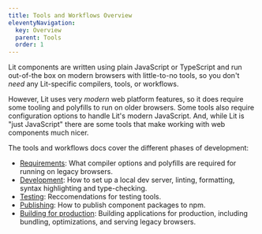 ```yaml
---
title: Tools and Workflows Overview
eleventyNavigation:
  key: Overview
  parent: Tools
  order: 1
---
```


Lit components are written using plain JavaScript or TypeScript and run out-of-the box on modern browsers with little-to-no tools, so you don't _need_ any Lit-specific compilers, tools, or workflows.

However, Lit uses very _modern_ web platform features, so it does require some tooling and polyfills to run on older browsers. Some tools also require configuration options to handle Lit's modern JavaScript. And, while Lit is "just JavaScript" there are some tools that make working with web components  much nicer.

The tools and workflows docs cover the different phases of development:

* [Requirements](/docs/tools/requirements/): What compiler options and polyfills are required for running on legacy browsers.
* [Development](/docs/tools/development/): How to set up a local dev server, linting, formatting, syntax highlighting and type-checking.
* [Testing](/docs/tools/testing/): Reccomendations for testing tools.
* [Publishing](/docs/tools/publishing/): How to publish component packages to npm.
* [Building for production](/docs/tools/production/): Building applications for production, including bundling, optimizations, and serving legacy browsers.
